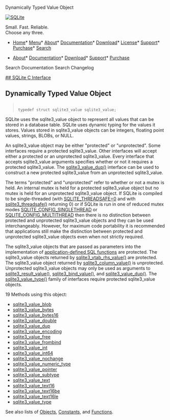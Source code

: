 




Dynamically Typed Value Object




[![SQLite](../images/sqlite370_banner.gif)](../index.html)


Small. Fast. Reliable.  
Choose any three.


* [Home](../index.html)* [Menu](javascript:void(0))* [About](../about.html)* [Documentation](../docs.html)* [Download](../download.html)* [License](../copyright.html)* [Support](../support.html)* [Purchase](../prosupport.html)* [Search](javascript:void(0))




* [About](../about.html)* [Documentation](../docs.html)* [Download](../download.html)* [Support](../support.html)* [Purchase](../prosupport.html)






Search Documentation
Search Changelog









[## SQLite C Interface](../c3ref/intro.html)
## Dynamically Typed Value Object




> ```
> 
> typedef struct sqlite3_value sqlite3_value;
> 
> ```



SQLite uses the sqlite3\_value object to represent all values
that can be stored in a database table. SQLite uses dynamic typing
for the values it stores. Values stored in sqlite3\_value objects
can be integers, floating point values, strings, BLOBs, or NULL.


An sqlite3\_value object may be either "protected" or "unprotected".
Some interfaces require a protected sqlite3\_value. Other interfaces
will accept either a protected or an unprotected sqlite3\_value.
Every interface that accepts sqlite3\_value arguments specifies
whether or not it requires a protected sqlite3\_value. The
[sqlite3\_value\_dup()](../c3ref/value_dup.html) interface can be used to construct a new
protected sqlite3\_value from an unprotected sqlite3\_value.


The terms "protected" and "unprotected" refer to whether or not
a mutex is held. An internal mutex is held for a protected
sqlite3\_value object but no mutex is held for an unprotected
sqlite3\_value object. If SQLite is compiled to be single\-threaded
(with [SQLITE\_THREADSAFE\=0](../compile.html#threadsafe) and with [sqlite3\_threadsafe()](../c3ref/threadsafe.html) returning 0\)
or if SQLite is run in one of reduced mutex modes
[SQLITE\_CONFIG\_SINGLETHREAD](../c3ref/c_config_covering_index_scan.html#sqliteconfigsinglethread) or [SQLITE\_CONFIG\_MULTITHREAD](../c3ref/c_config_covering_index_scan.html#sqliteconfigmultithread)
then there is no distinction between protected and unprotected
sqlite3\_value objects and they can be used interchangeably. However,
for maximum code portability it is recommended that applications
still make the distinction between protected and unprotected
sqlite3\_value objects even when not strictly required.


The sqlite3\_value objects that are passed as parameters into the
implementation of [application\-defined SQL functions](../appfunc.html) are protected.
The sqlite3\_value objects returned by [sqlite3\_vtab\_rhs\_value()](../c3ref/vtab_rhs_value.html)
are protected.
The sqlite3\_value object returned by
[sqlite3\_column\_value()](../c3ref/column_blob.html) is unprotected.
Unprotected sqlite3\_value objects may only be used as arguments
to [sqlite3\_result\_value()](../c3ref/result_blob.html), [sqlite3\_bind\_value()](../c3ref/bind_blob.html), and
[sqlite3\_value\_dup()](../c3ref/value_dup.html).
The [sqlite3\_value\_type()](../c3ref/value_blob.html) family of
interfaces require protected sqlite3\_value objects.


19 Methods using this object:

* [sqlite3\_value\_blob](../c3ref/value_blob.html)
* [sqlite3\_value\_bytes](../c3ref/value_blob.html)
* [sqlite3\_value\_bytes16](../c3ref/value_blob.html)
* [sqlite3\_value\_double](../c3ref/value_blob.html)
* [sqlite3\_value\_dup](../c3ref/value_dup.html)
* [sqlite3\_value\_encoding](../c3ref/value_encoding.html)
* [sqlite3\_value\_free](../c3ref/value_dup.html)
* [sqlite3\_value\_frombind](../c3ref/value_blob.html)
* [sqlite3\_value\_int](../c3ref/value_blob.html)
* [sqlite3\_value\_int64](../c3ref/value_blob.html)
* [sqlite3\_value\_nochange](../c3ref/value_blob.html)
* [sqlite3\_value\_numeric\_type](../c3ref/value_blob.html)
* [sqlite3\_value\_pointer](../c3ref/value_blob.html)
* [sqlite3\_value\_subtype](../c3ref/value_subtype.html)
* [sqlite3\_value\_text](../c3ref/value_blob.html)
* [sqlite3\_value\_text16](../c3ref/value_blob.html)
* [sqlite3\_value\_text16be](../c3ref/value_blob.html)
* [sqlite3\_value\_text16le](../c3ref/value_blob.html)
* [sqlite3\_value\_type](../c3ref/value_blob.html)






See also lists of
 [Objects](../c3ref/objlist.html),
 [Constants](../c3ref/constlist.html), and
 [Functions](../c3ref/funclist.html).


